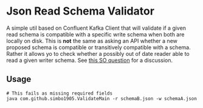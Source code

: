 # Json Read Schema Validator

A simple util based on Confluent Kafka Client that will validate if a given read schema is compatible
with a specific write schema when both are locally on disk. This is **not** the same as asking an API whether 
a new proposed schema is compatible or transitively compatible with a schema. Rather it allows yo to check 
whether a possibly out of date reader able to read a given writer schema. See [this SO question](https://stackoverflow.com/q/74798503/329496)
for a discussion. 

## Usage

```shell
# This fails as missing required fields
java com.github.simbo1905.ValidateMain -r schemaB.json -w schemaA.json
```
